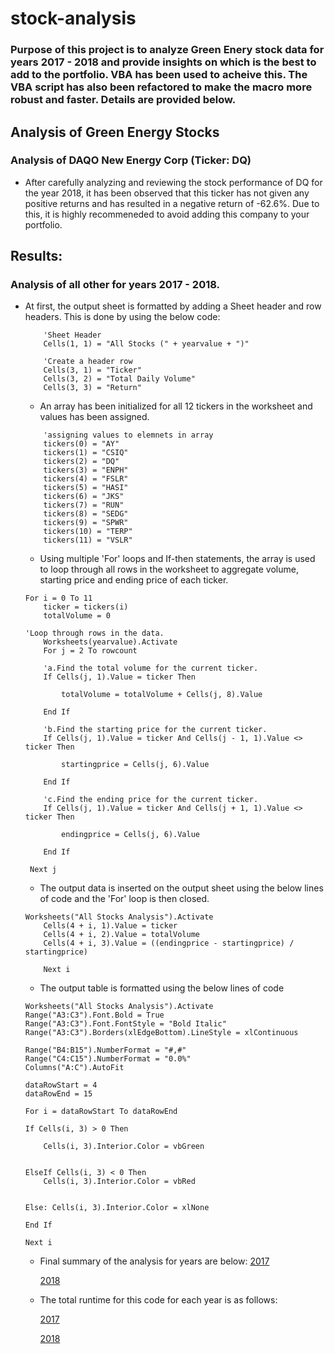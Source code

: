 # stock-analysis

### Purpose of this project is to analyze Green Enery stock data for years 2017 - 2018 and provide insights on which is the best to add to the portfolio. VBA has been used to acheive this. The VBA script has also been refactored to make the macro more robust and faster. Details are provided below.

## Analysis of Green Energy Stocks

### Analysis of DAQO New Energy Corp (Ticker: DQ)

  - After carefully analyzing and reviewing the stock performance of DQ for the year 2018, it has been observed that this ticker has not given any positive returns and has resulted in a negative return of -62.6%. Due to this, it is highly recommeneded to avoid adding this company to your portfolio.

## Results:

### Analysis of all other for years 2017 - 2018.

  - At first, the output sheet is formatted by adding a Sheet header and row headers. This is done by using the below code:
    ```
        'Sheet Header
        Cells(1, 1) = "All Stocks (" + yearvalue + ")"
        
        'Create a header row
        Cells(3, 1) = "Ticker"
        Cells(3, 2) = "Total Daily Volume"
        Cells(3, 3) = "Return"
    ```
    - An array has been initialized for all 12 tickers in the worksheet and values has been assigned.
    ```
        'assigning values to elemnets in array
        tickers(0) = "AY"
        tickers(1) = "CSIQ"
        tickers(2) = "DQ"
        tickers(3) = "ENPH"
        tickers(4) = "FSLR"
        tickers(5) = "HASI"
        tickers(6) = "JKS"
        tickers(7) = "RUN"
        tickers(8) = "SEDG"
        tickers(9) = "SPWR"
        tickers(10) = "TERP"
        tickers(11) = "VSLR"
    ```
    - Using multiple 'For' loops and If-then statements, the array is used to loop through all rows in the worksheet to aggregate volume, starting price and ending price of each ticker.
    ```
    For i = 0 To 11
        ticker = tickers(i)
        totalVolume = 0
        
    'Loop through rows in the data.
        Worksheets(yearvalue).Activate
        For j = 2 To rowcount
    
        'a.Find the total volume for the current ticker.
        If Cells(j, 1).Value = ticker Then
            
            totalVolume = totalVolume + Cells(j, 8).Value
        
        End If
        
        'b.Find the starting price for the current ticker.
        If Cells(j, 1).Value = ticker And Cells(j - 1, 1).Value <> ticker Then
            
            startingprice = Cells(j, 6).Value
        
        End If
        
        'c.Find the ending price for the current ticker.
        If Cells(j, 1).Value = ticker And Cells(j + 1, 1).Value <> ticker Then
            
            endingprice = Cells(j, 6).Value
        
        End If
        
     Next j
    ```
    - The output data is inserted on the output sheet using the below lines of code and the 'For' loop is then closed.
    ```
    Worksheets("All Stocks Analysis").Activate
        Cells(4 + i, 1).Value = ticker
        Cells(4 + i, 2).Value = totalVolume
        Cells(4 + i, 3).Value = ((endingprice - startingprice) / startingprice)

        Next i
    ```
    - The output table is formatted using the below lines of code
    ```
    Worksheets("All Stocks Analysis").Activate
    Range("A3:C3").Font.Bold = True
    Range("A3:C3").Font.FontStyle = "Bold Italic"
    Range("A3:C3").Borders(xlEdgeBottom).LineStyle = xlContinuous

    Range("B4:B15").NumberFormat = "#,#"
    Range("C4:C15").NumberFormat = "0.0%"
    Columns("A:C").AutoFit

    dataRowStart = 4
    dataRowEnd = 15

    For i = dataRowStart To dataRowEnd

    If Cells(i, 3) > 0 Then
    
        Cells(i, 3).Interior.Color = vbGreen
    
    
    ElseIf Cells(i, 3) < 0 Then
        Cells(i, 3).Interior.Color = vbRed
        
    
    Else: Cells(i, 3).Interior.Color = xlNone
    
    End If

    Next i
    ```
    
    - Final summary of the analysis for years are below:
      [2017](resources/2017_Summary_Table.png)

      [2018](resources/2018_Summary_Table.png)


    - The total runtime for this code for each year is as follows:

      [2017](resources/VBA_Challenge_2017_Initial_time.png?raw=true) 

      [2018](resources/VBA_Challenge_2018_Initial_time.png)
